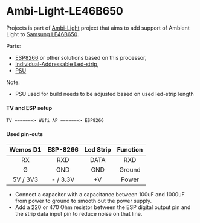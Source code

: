 # Ambi-Light-LE46B650

Projects is part of [Ambi-Light](https://github.com/aenniw/SamyGo/tree/master/Ambi-Light) project that aims to add
support of Ambient Light to [Samsung LE46B650](http://www.samsung.com/cz/consumer/tv-av/tv/hd/LE46B650T2WXXH).

Parts:
*   [ESP8266](http://www.ebay.com/itm/D1-Mini-NodeMcu-4M-bytes-Lua-WIFI-Development-Boards-ESP8266-by-WeMos-New-US-/391699373540?hash=item5b331a1de4:g:qOUAAOSwzLlXhRqp) or other solutions based on this processor,
*   [Individual-Addressable Led-strip](http://www.ebay.com/itm/WS2812B-5050-RGB-LED-Strip-5M-150-300-Leds-144-60LED-M-Individual-Addressable-5V-/371432213255?var=&hash=item567b15cb07:m:mtQ859zLUV_msJ6iSTwfRDg),
*   [PSU](http://www.ebay.com/itm/5V-2A-AC-2-5mm-DC-USB-Charger-Power-Supply-Adapter-EU-Plug-For-Android-Tablet-/112004132044?hash=item1a13f76ccc:g:1WIAAOSw8vZXMDen)

Note: 
*   PSU used for build needs to be adjusted based on used led-strip length

#### TV and ESP setup

    TV =======> Wifi AP =======> ESP8266

#### Used pin-outs

| Wemos D1  | ESP-8266 | Led Strip | Function                      |
|:---------:|:--------:|:---------:|:-----------------------------:|
| RX        | RXD      | DATA      | RXD                           |
| G         | GND      | GND       | Ground                        |
| 5V / 3V3  | - / 3.3V | +V        | Power                         |

*   Connect a capacitor with a capacitance between 100uF and 1000uF from power to ground to smooth out the power supply.
*   Add a 220 or 470 Ohm resistor between the ESP digital output pin and the strip data input pin to reduce noise on that line.